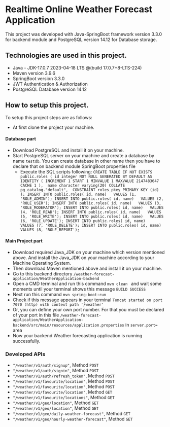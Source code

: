 # Realtime Online Weather Forecast Application

This project was developed with Java-SpringBoot framework version 3.3.0 for backend module and PostgreSQL version 14.12 for Database storage.

## Technologies are used in this project.

* Java - JDK-17.0.7 2023-04-18 LTS @(build 17.0.7+8-LTS-224)
* Maven version 3.9.6
* SpringBoot version 3.3.0
* JWT Authentication & Authorization
* PostgreSQL Database version 14.12


## How to setup this project.

To setup this project steps are as follows:

* At first clone the project your machine.

#### Database part

* Download PostgreSQL and install it on your machine.
* Start PostgreSQL server on your machine and create a database by name `testdb`. You can create database in other name then you have to declare that on backend module SpringBoot properties file
    * Execute the SQL scripts following:
      ` CREATE TABLE IF NOT EXISTS public.roles ( id integer NOT NULL GENERATED BY DEFAULT AS IDENTITY ( INCREMENT 1 START 1 MINVALUE 1 MAXVALUE 2147483647 CACHE 1 ),  name character varying(20) COLLATE pg_catalog."default",  CONSTRAINT roles_pkey PRIMARY KEY (id)
      );
      INSERT INTO public.roles(	id, name)	VALUES (1, 'ROLE_ADMIN');
      INSERT INTO public.roles(	id, name)	VALUES (2, 'ROLE_USER');
      INSERT INTO public.roles(	id, name)	VALUES (3, 'ROLE_MODERATOR');
      INSERT INTO public.roles(	id, name)	VALUES (4, 'ROLE_READ');
      INSERT INTO public.roles(	id, name)	VALUES (5, 'ROLE_WRITE');
      INSERT INTO public.roles(	id, name)	VALUES (6, 'ROLE_UPDATE');
      INSERT INTO public.roles(	id, name)	VALUES (7, 'ROLE_DELETE');
      INSERT INTO public.roles(	id, name)	VALUES (8, 'ROLE_REPORT'); `

#### Main Project part

* Download required Java_JDK on your machine which version mentioned above. And install the Java_JDK on your machine according to your Machine Operating System.
* Then download Maven mentioned above and install it on your machine.
* Go to this backend directory `/weather-forecast-application/WeatherApplication-backend`
* Open a CMD terminal and run this command `mvn clean ` and wait some moments until your terminal shows this message `BUILD SUCCESS`
* Next run this command `mvn spring-boot:run`
* Check if this message appears in your terminal `Tomcat started on port 7070 (http) with context path '/weather'`
* Or, you can define your own port number. For that you must be declared of your port in this file `/weather-forecast-application/WeatherApplication-backend/src/main/resources/application.properties` in `server.port=` area
* Now your backend Weather forecasting application is running successfully.

### Developed APIs

* `"/weather/v1/auth/signup"`, Method `POST`
* `"/weather/v1/auth/signin"`, Method `POST`
* `"/weather/v1/auth/refresh_token"`, Method `POST`
* `"/weather/v1/favourite/location"`, Method `POST`
* `"/weather/v1/favourite/location"`, Method `POST`
* `"/weather/v1/favourite/location"`, Method `GET`
* `"/weather/v1/favourite/locations"`, Method `GET`
* `"/weather/v1/geo/location"`, Method `GET`
* `"/weather/v1/geo/location"`, Method `GET`
* `"/weather/v1/geo/daily-weather-forecast"`, Method `GET`
* `"/weather/v1/geo/hourly-weather-forecast"`, Method `GET`